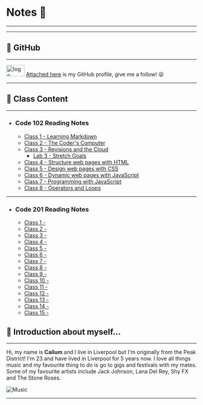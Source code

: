 # Notes 📖 
- - - - - - - - - - - - - - - - - - - - - - - - - - - - - - - - - - - - - - - - - - - - - - - - - - - - - - - - - - - - - - - - -
- - - - - - - - - - - - - - - - - - - - - - - - - - - - - - - - - - - - - - - - - - - - - - - - - - - - - - - - - - - - - - - - -
## 🔖 GitHub
- - - - - - -

<img src="https://download.logo.wine/logo/GitHub/GitHub-Logo.wine.png" alt="logo" width="48" height="30"/> [Attached here](<https://github.com/cailumleyshon>) is my GitHub profile, give me a follow! 😜
- - - - - - - - - - - 

## 🔖 Class Content
- - - - - - - - - -
- ### Code 102 Reading Notes
    - [Class 1 - Learning Markdown](<https://cailumleyshon.github.io/reading-notes/code-102-reading-notes/class-1>)
    - [Class 2 - The Coder's Computer](<https://cailumleyshon.github.io/reading-notes/code-102-reading-notes/class-2>)
    - [Class 3 - Revisions and the Cloud](<https://cailumleyshon.github.io/reading-notes/code-102-reading-notes/class-3>)
        - [Lab 3 - Stretch Goals ](<https://cailumleyshon.github.io/reading-notes/code-102-reading-notes/labs3-page>)
    - [Class 4 - Structure web pages with HTML](<https://cailumleyshon.github.io/reading-notes/code-102-reading-notes/class-4>)
    - [Class 5 - Design web pages with CSS](<https://cailumleyshon.github.io/reading-notes/code-102-reading-notes/class-5>)
    - [Class 6 - Dynamic web pages with JavaScript](<https://cailumleyshon.github.io/reading-notes/code-102-reading-notes/class-6>)
    - [Class 7 - Programming with JavaScript](<https://cailumleyshon.github.io/reading-notes/code-102-reading-notes/class-7>)
    - [Class 8 - Operators and Loops](<https://cailumleyshon.github.io/reading-notes/code-102-reading-notes/class-8>)
 
 - - - - - - - - - - - - - - - - - - - 
 - ### Code 201 Reading Notes
    - [Class 1 - ](<https://cailumleyshon.github.io/reading-notes/code-201-reading-notes/201-class-1>)
    - [Class 2 - ](<https://cailumleyshon.github.io/reading-notes/code-201-reading-notes/201-class-2>)
    - [Class 3 - ](<https://cailumleyshon.github.io/reading-notes/code-201-reading-notes/201-class-3>)
    - [Class 4 - ](<https://cailumleyshon.github.io/reading-notes/code-201-reading-notes/201-class-4>)
    - [Class 5 - ](<https://cailumleyshon.github.io/reading-notes/code-201-reading-notes/201-class-5>)
    - [Class 6 - ](<https://cailumleyshon.github.io/reading-notes/code-201-reading-notes/201-class-6>)
    - [Class 7 - ](<https://cailumleyshon.github.io/reading-notes/code-201-reading-notes/201-class-7>)
    - [Class 8 - ](<https://cailumleyshon.github.io/reading-notes/code-201-reading-notes/201-class-8>)
    - [Class 9 - ](<https://cailumleyshon.github.io/reading-notes/code-201-reading-notes/201-class-9>)
    - [Class 10 - ](<https://cailumleyshon.github.io/reading-notes/code-201-reading-notes/201-class-10>)
    - [Class 11 - ](<https://cailumleyshon.github.io/reading-notes/code-201-reading-notes/201-class-11>)
    - [Class 12 - ](<https://cailumleyshon.github.io/reading-notes/code-201-reading-notes/201-class-12>)
    - [Class 13 - ](<https://cailumleyshon.github.io/reading-notes/code-201-reading-notes/201-class-13>)
    - [Class 14 - ](<https://cailumleyshon.github.io/reading-notes/code-201-reading-notes/201-class-14>)
    - [Class 15 - ](<https://cailumleyshon.github.io/reading-notes/code-201-reading-notes/201-class-15>)


## 🔖 Introduction about myself...
- - - - - - - - - - - - - - - - - - - - -
Hi, my name is __Cailum__ and I live in Liverpool but I'm originally from the Peak District! 
I'm 23 and have lived in Liverpool for 5 years now. I love all things music and my favourite thing to do is go to gigs and festivals with my mates. Some of my favourite artists include Jack Johnson, Lana Del Rey, Shy FX and The Stone Roses.

![Music](<https://www.collater.al/wp-content/uploads/2020/05/chandler-holding-ur-fav-album-collater.al-003-1024x1024.jpg>)
- - - - - - - - - - - - - - - - - - - - - -
